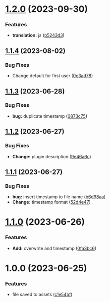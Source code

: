 # [1.2.0](https://github.com/YU000jp/logseq-plugin-multiple-assets/compare/v1.1.4...v1.2.0) (2023-09-30)


### Features

* **translation:** ja ([b5243d3](https://github.com/YU000jp/logseq-plugin-multiple-assets/commit/b5243d365d99de5aa079dc67b7685e76b6f78c6b))

## [1.1.4](https://github.com/YU000jp/logseq-plugin-multiple-assets/compare/v1.1.3...v1.1.4) (2023-08-02)


### Bug Fixes

* Change default for first user ([0c3ad78](https://github.com/YU000jp/logseq-plugin-multiple-assets/commit/0c3ad78cd84ec2b578b3642fd79d4b608ae11373))

## [1.1.3](https://github.com/YU000jp/logseq-plugin-multiple-assets/compare/v1.1.2...v1.1.3) (2023-06-28)


### Bug Fixes

* **bug:** duplicate timestamp ([0873c75](https://github.com/YU000jp/logseq-plugin-multiple-assets/commit/0873c7502a78a1062c27f2de5f42a633f980b9d7))

## [1.1.2](https://github.com/YU000jp/logseq-plugin-multiple-assets/compare/v1.1.1...v1.1.2) (2023-06-27)


### Bug Fixes

* **Change:** plugin description ([9e46a6c](https://github.com/YU000jp/logseq-plugin-multiple-assets/commit/9e46a6ced3cc11a41b2decce9603d9f8ba4ca33d))

## [1.1.1](https://github.com/YU000jp/logseq-plugin-multiple-assets/compare/v1.1.0...v1.1.1) (2023-06-27)


### Bug Fixes

* **bug:** insert timestamp to file name ([b6d98aa](https://github.com/YU000jp/logseq-plugin-multiple-assets/commit/b6d98aabced8d5f17a4cb5cec57fb23388eb5bf3))
* **Change:** timestamp format ([52d4e47](https://github.com/YU000jp/logseq-plugin-multiple-assets/commit/52d4e475200d94d452a1b63b553d9179fcd979b2))

# [1.1.0](https://github.com/YU000jp/logseq-plugin-multiple-assets/compare/v1.0.0...v1.1.0) (2023-06-26)


### Features

* **Add:** overwrite and timestamp ([0fa3bc6](https://github.com/YU000jp/logseq-plugin-multiple-assets/commit/0fa3bc69276cc8eda251c07743f7b55c87857f98))

# 1.0.0 (2023-06-25)


### Features

* file saved to assets ([c1e54bf](https://github.com/YU000jp/logseq-plugin-multiple-assets/commit/c1e54bf4373d1ae60e7b1e34aeda790aa36fbb37))
